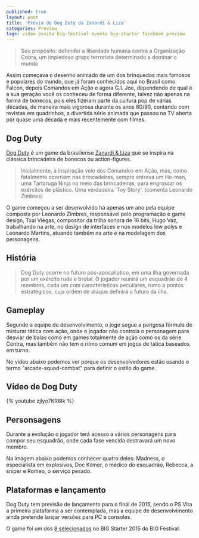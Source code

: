 ```yaml
---
published: true
layout: post
title: 'Prévia de Dog Duty da Zanardi & Liza'
categories: Preview
tags: video psvita big-festival evento big-starter facebook preview
---
```

> Seu propósito: defender a liberdade humana contra a Organização Cobra, um impiedoso grupo terrorista determinado a dominar o mundo

Assim começava o desenho animado de um dos brinquedos mais famosos e populares do mundo, que já foram conhecidos aqui no Brasil como Falcon, depois Comandos em Ação e agora G.I. Joe, dependendo de qual é a sua geração você os conheceu de forma diferente, talvez não apenas na forma de bonecos, pois eles fizeram parte da cultura pop de várias décadas, de maneira mais vigorosa durante os anos 80/90, contando com revistas em quadrinhos, a divertida série animada que passou na TV aberta por quase uma década e mais recentemente com filmes.
## Dog Duty
<a href="https://www.facebook.com/dogdutygame" target="_blank">Dog Duty</a>
 é um game da brasiliense <a href="http://zanardiliza.com/" target="_blank">Zanardi &amp; Liza</a>
 que se inspira na clássica brincadeira de bonecos ou action-figures.

> Inicialmente, a inspiração veio dos Comandos em Ação, mas, como fatalmente ocorriam nas brincadeiras, sempre entrava um He-man, uma Tartaruga Ninja no meio das brincadeiras, para engrossar os exércitos de plástico. Uma verdadeira 'Toy Story'. (comenta Leonardo Zimbres)

O game começou a ser desenvolvido há apenas um ano pela equipe composta por Leonardo Zimbres, responsável pelo programação e game design, Txai Viegas, compositor da trilha sonora de 16 bits, Hugo Vaz, trabalhando na arte, no design de interfaces e nos modelos low polys e Leonardo Martins, atuando também na arte e na modelagem dos personagens.


## História
> Dog Duty ocorre no futuro pós-apocalíptico, em uma ilha governada por um exército rude e brutal. O jogador reunirá um esquadrão de 4 membros, cada um com características peculiares, rumo a pontos estratégicos, cuja ordem de ataque definirá o futuro da ilha.

## Gameplay
Segundo a equipe de desenvolvimento, o jogo segue a perigosa fórmula de misturar tática com ação, onde o jogador não controla o personagem para desviar de balas como em games totalmente de ação como os da série Contra, mas também não tem o ritmo comum em jogos de tática baseados em turno.

No vídeo abaixo podemos ver porque os desenvolvedores estão usando o termo "arcade-squad-combat" para definir o estilo do game.
## Vídeo de Dog Duty
{% youtube zjlyo7KR6Ik %}
## Personsagens
Durante a evolução o jogador terá acesso a vários personagens para compor seu esquadrão, onde cada fase vencida destravará um novo membro.

Na imagem abaixo podemos conhecer quatro deles: Madness, o especialista em explosivos, Doc Kilmer, o médico do esquadrão, Rebecca, a sniper e Romeo, o serviço pesado.


## Plataformas e lançamento
Dog Duty tem previsão de lançamento para o final de 2015, sendo o PS Vita a primeira plataforma a ser contemplada, mas a equipe de desenvolvimento ainda pretende lançar versões para PC e consoles.

O game foi um dos <a href="{{ site.baseurl }}/2015/06/09/conheca-os-games-selecionados-no-big-starter/">8 selecionados</a>
 no BIG Starter 2015 do BIG Festival.
